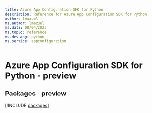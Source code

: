 ```yaml
---
title: Azure App Configuration SDK for Python
description: Reference for Azure App Configuration SDK for Python
author: lmazuel
ms.author: lmazuel
ms.data: 08/04/2023
ms.topic: reference
ms.devlang: python
ms.service: appconfiguration
---
```

# Azure App Configuration SDK for Python - preview
## Packages - preview
[!INCLUDE [packages](app-configuration-index.md)]